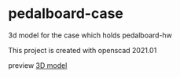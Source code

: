 # pedalboard-case

3d model for the case which holds pedalboard-hw

This project is created with openscad 2021.01

preview [3D model](./generated/pedalboard-case.stl)

